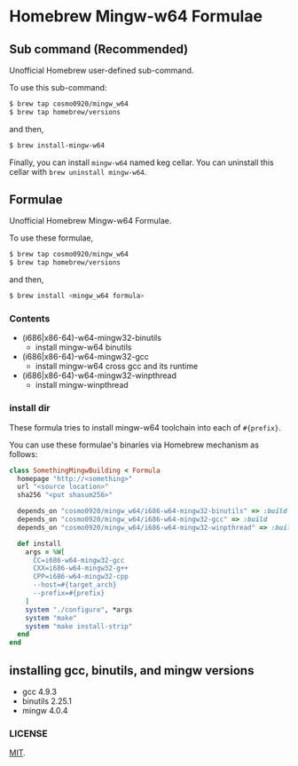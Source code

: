 Homebrew Mingw-w64 Formulae
===

## Sub command (Recommended)

Unofficial Homebrew user-defined sub-command.

To use this sub-command:

```bash
$ brew tap cosmo0920/mingw_w64
$ brew tap homebrew/versions
```

and then,

```bash
$ brew install-mingw-w64
```

Finally, you can install `mingw-w64` named keg cellar.
You can uninstall this cellar with `brew uninstall mingw-w64`.

## Formulae

Unofficial Homebrew Mingw-w64 Formulae.

To use these formulae,

```bash
$ brew tap cosmo0920/mingw_w64
$ brew tap homebrew/versions
```

and then,

```bash
$ brew install <mingw_w64 formula>
```
### Contents

* (i686|x86-64)-w64-mingw32-binutils
    - install mingw-w64 binutils
* (i686|x86-64)-w64-mingw32-gcc
    - install mingw-w64 cross gcc and its runtime
* (i686|x86-64)-w64-mingw32-winpthread
    - install mingw-winpthread

### install dir

These formula tries to install mingw-w64 toolchain into each of `#{prefix}`.

You can use these formulae's binaries via Homebrew mechanism as follows:

```ruby
class SomethingMingwBuilding < Formula
  homepage "http://<something>"
  url "<source location>"
  sha256 "<put shasum256>"

  depends_on "cosmo0920/mingw_w64/i686-w64-mingw32-binutils" => :build
  depends_on "cosmo0920/mingw_w64/i686-w64-mingw32-gcc" => :build
  depends_on "cosmo0920/mingw_w64/i686-w64-mingw32-winpthread" => :build

  def install
    args = %W[
      CC=i686-w64-mingw32-gcc
      CXX=i686-w64-mingw32-g++
      CPP=i686-w64-mingw32-cpp
      --host=#{target_arch}
      --prefix=#{prefix}
    ]
    system "./configure", *args
    system "make"
    system "make install-strip"
  end
end
```

## installing gcc, binutils, and mingw versions

* gcc 4.9.3
* binutils 2.25.1
* mingw 4.0.4

### LICENSE

[MIT](LICENSE.txt).

